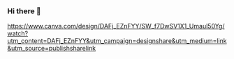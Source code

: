 ### Hi there 👋
https://www.canva.com/design/DAFj_EZnFYY/SW_f7DwSV1X1_Umaul50Yg/watch?utm_content=DAFj_EZnFYY&utm_campaign=designshare&utm_medium=link&utm_source=publishsharelink
<!--
**DontStopPrograming/DontStopPrograming** is a ✨ _special_ ✨ repository because its `README.md` (this file) appears on your GitHub profile.

Here are some ideas to get you started:

- 🔭 I’m currently working on ...
- 🌱 I’m currently learning ...
- 👯 I’m looking to collaborate on ...
- 🤔 I’m looking for help with ...
- 💬 Ask me about ...
- 📫 How to reach me: ...
- 😄 Pronouns: ...
- ⚡ Fun fact: ...
-->
